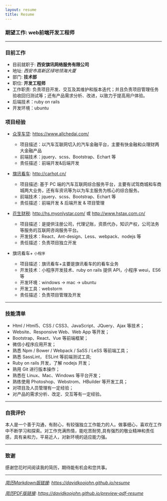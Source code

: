 ```yaml
---
layout: resume
title: Resume
---
```


### 期望工作: web前端开发工程师

---

### 目前工作

* 目前就职于: **西安旗讯网络服务有限公司**
* 地址: *西安市高新区绿地领海大厦*
* 部门: **技术部**
* 职位: **开发工程师**
* 工作职责: 负责项目开发、交互及其维护和版本迭代；并且负责项目管理任务验收回归测试等；还有产品需求分析、改进，以致力于提高用户体验。
* 后端技术：ruby on rails
* 开发环境：ubuntu

### 项目经验

* [众享车贷](https://www.allchedai.com/): https://www.allchedai.com/
    
    * 项目描述：以汽车互联网切入的汽车金融平台，主要有快金融和众理财两大金融产品
    * 前端技术：jquery、scss、Bootstrap、Echart 等
    * 责任描述：前端开发&后端开发

* [旗讯看车](http://carhot.cn/): http://carhot.cn/
    
    * 项目描述: 基于 PC 端的汽车互联网综合服务平台，主要有试驾商城和车商城两大业务，还有车资讯等为以为车主服务为核心的综合服务。
    * 前端技术：jquery、scss、Bootstrap、Echart 等
    * 责任描述：前端开发 & 后端开发 & 项目管理

* [花生财税](http://hs.myonlystar.com): http://hs.myonlystar.com/ 或 http://www.hstax.com.cn/ 

    * 项目描述：是提供注册公司，代理记账，资质代办，知识产权，公司法务等服务的互联网咨询服务平台。
    * 开发技术：React、Ant-design、Less、webpack、nodejs 等
    * 责任描述：负责项目独立开发

* 旗讯看车+ `小程序`

    * 项目描述：旗讯看车+主要是旗讯看车的的看车业务
    * 开发技术：小程序开发技术、ruby on rails 提供 API，小程序 weui，ES6 等
    * 开发环境：windows -> mac -> ubuntu
    * 开发工具：webstorm
    * 责任描述：负责项目管理及开发

---

### 技能清单

* Html / Html5、CSS / CSS3、JavaScript、JQuery、Ajax 等技术；
* Website、Responsive Web、Web App 等开发；
* Bootstrap、React、Vue 等前端框架；
* 微信小程序应用开发；
* 熟悉 Npm / Bower / Webpack / SaSS / LeSS 等前端工具；
* 熟悉 SassLint， ESLint 等前端测试工具;
* Ruby on rails 开发，了解 nodejs 开发；
* 熟用 Git 进行版本操作；
* 熟悉在 Linux、Mac、Windows 等平台开发；
* 熟练使用 Photoshop、Webstrom、HBuilder 等开发工具；
* 对项目及人员管理有一定经验；
* 对产品的需求分析、改定、交互等有一定经验。

---

### 自我评价

本人是一个善于沟通，有耐心，有较强独立工作能力的人。做事细心，喜欢在工作中不断学习和探索。对工作充满热情，能吃苦耐劳,具有强烈的敬业精神和责任感，具有亲和力，平易近人，对新环境的适应能力强。

---

### 致谢

感谢您花时间阅读我的简历，期待能有机会和您共事。

---

*[简历Markdown版链接](https://davidkoojohn.github.io/resume): https://davidkoojohn.github.io/resume*

*[简历PDF版链接](https://davidkoojohn.github.io/preview-pdf-resume): https://davidkoojohn.github.io/preview-pdf-resume*


